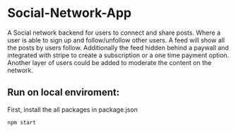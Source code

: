# Social-Network-App

A Social network backend for users to connect and share posts. Where a user is able to sign up and follow/unfollow other users. A feed will show all the posts by users follow. Additionally the feed hidden behind a paywall and integrated with stripe to create a subscription or a one time payment option. Another layer of users could be added to moderate the content on the network.

## Run on local enviroment:

First, install the all packages in package.json

```
npm start
```
